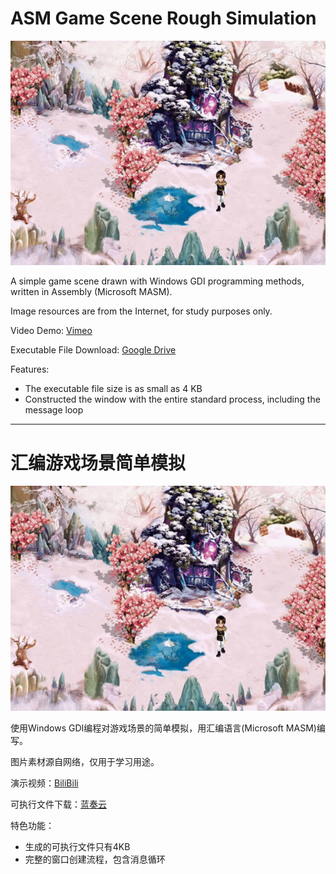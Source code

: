 # ASM Game Scene Rough Simulation

![title_img](doc/title_img.gif)

A simple game scene drawn with Windows GDI programming methods, written in Assembly (Microsoft MASM).

Image resources are from the Internet, for study purposes only.

Video Demo: [Vimeo](https://vimeo.com/433997021)

Executable File Download: [Google Drive](https://drive.google.com/drive/folders/1pvrJ31HYAc_aQ-KQlb0Es-4HrlDTr9Ub?usp=sharing)

Features:
- The executable file size is as small as 4 KB
- Constructed the window with the entire standard process, including the message loop

---

# 汇编游戏场景简单模拟

![title_img](doc/title_img.gif)

使用Windows GDI编程对游戏场景的简单模拟，用汇编语言(Microsoft MASM)编写。

图片素材源自网络，仅用于学习用途。

演示视频：[BiliBili](https://www.bilibili.com/video/BV1Na4y1e7Km/)

可执行文件下载：[蓝奏云](https://wws.lanzous.com/i9hbre8iw8f)

特色功能：
- 生成的可执行文件只有4KB
- 完整的窗口创建流程，包含消息循环
